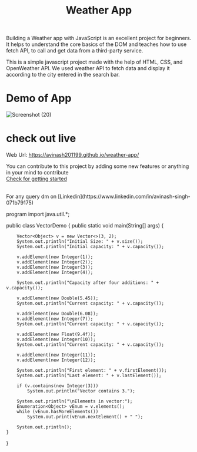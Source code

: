 # <h1 align="center">Weather App</h1>

<br>

Building a Weather app with JavaScript is an excellent project for beginners. It helps to understand the core basics of the DOM and teaches how to use fetch API, to call and get data from a third-party service.<br>

This is a simple javascript project made with the help of HTML, CSS, and OpenWeather API. We used weather API to fetch data and display it according to the city entered in the search bar.



# Demo of App

![Screenshot (20)](https://user-images.githubusercontent.com/90332218/194750372-b524eec3-5ef9-4f0c-b82b-770ec8850fc1.png)


# check out live 
Web Url: https://avinash201199.github.io/weather-app/

You can contribute to this project by adding some new features or anything in your mind to contribute <br>
[Check for getting started](https://github.com/avinash201199/weather-app/blob/main/CONTRIBUTING.md)

<br> 
For any query dm on  [Linkedin](https://www.linkedin.com/in/avinash-singh-071b79175)

program
import java.util.*;

public class VectorDemo {
    public static void main(String[] args) {

        Vector<Object> v = new Vector<>(3, 2);
        System.out.println("Initial Size: " + v.size());
        System.out.println("Initial capacity: " + v.capacity());

        v.addElement(new Integer(1));
        v.addElement(new Integer(2));
        v.addElement(new Integer(3));
        v.addElement(new Integer(4));

        System.out.println("Capacity after four additions: " + v.capacity());

        v.addElement(new Double(5.45));
        System.out.println("Current capacity: " + v.capacity());

        v.addElement(new Double(6.08));
        v.addElement(new Integer(7));
        System.out.println("Current capacity: " + v.capacity());

        v.addElement(new Float(9.4f));
        v.addElement(new Integer(10));
        System.out.println("Current capacity: " + v.capacity());

        v.addElement(new Integer(11));
        v.addElement(new Integer(12));

        System.out.println("First element: " + v.firstElement());
        System.out.println("Last element: " + v.lastElement());

        if (v.contains(new Integer(3)))
            System.out.println("Vector contains 3.");

        System.out.println("\nElements in vector:");
        Enumeration<Object> vEnum = v.elements();
        while (vEnum.hasMoreElements())
            System.out.print(vEnum.nextElement() + " ");

        System.out.println();
    }
}
